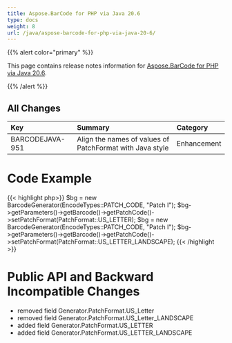 ```yaml
---
title: Aspose.BarCode for PHP via Java 20.6
type: docs
weight: 8
url: /java/aspose-barcode-for-php-via-java-20-6/
---
```


{{% alert color="primary" %}} 

This page contains release notes information for [Aspose.BarCode for PHP via Java 20.6](https://downloads.aspose.com/barcode/phpjava/new-releases/aspose.barcode-for-php-via-java-20.6/).

{{% /alert %}} 
## **All Changes**

|**Key**|**Summary**|**Category**|
| :- | :- | :- |
|BARCODEJAVA-951|Align the names of values of PatchFormat with Java style|Enhancement|

# **Code Example**
{{< highlight php>}}
$bg = new BarcodeGenerator(EncodeTypes::PATCH_CODE, "Patch I");
$bg->getParameters()->getBarcode()->getPatchCode()->setPatchFormat(PatchFormat::US_LETTER);
$bg = new BarcodeGenerator(EncodeTypes::PATCH_CODE, "Patch I");
$bg->getParameters()->getBarcode()->getPatchCode()->setPatchFormat(PatchFormat::US_LETTER_LANDSCAPE);
{{< /highlight >}}

# **Public API and Backward Incompatible Changes**
- removed field Generator.PatchFormat.US_Letter
- removed field Generator.PatchFormat.US_Letter_LANDSCAPE
- added field Generator.PatchFormat.US_LETTER
- added field Generator.PatchFormat.US_LETTER_LANDSCAPE